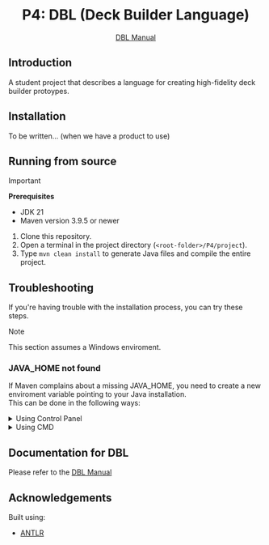 <h1 align="center">
    P4: DBL (Deck Builder Language) 
</h1>
<p align="center">
    <a href="/DBL_Manual.md">DBL Manual</a>
</p>

## Introduction

A student project that describes a language for creating high-fidelity deck builder protoypes.  

## Installation

To be written... (when we have a product to use)

## Running from source

> [!IMPORTANT]
> **Prerequisites**
> - JDK 21
> - Maven version 3.9.5 or newer

1. Clone this repository.
2. Open a terminal in the project directory (`<root-folder>/P4/project`).
3. Type `mvn clean install` to generate Java files and compile the entire project.

## Troubleshooting

If you're having trouble with the installation process, you can try these steps.
> [!NOTE]  
> This section assumes a Windows enviroment.

### JAVA_HOME not found

If Maven complains about a missing JAVA_HOME, you need to create a new enviroment variable pointing to your Java installation.  
This can be done in the following ways:

<details>
<summary>Using Control Panel</summary>

<details>
<summary>Quick shortcut to Control Panel</summary>

Press CTRL + R on your keyboard.  
Paste `explorer.exe shell:::{BB06C0E4-D293-4f75-8A90-CB05B6477EEE}` into the Run dialog and hit enter.  
Then, you can go directly to step 3.
</details>

1. Open Control Panel and find "System".
2. Right click "System" and click "Open" in the dialog.
3. Click on "Advanced system settings" in the top-left panel.
4. Click on "Enviroment variables" in the buttom-right.
5. Under "System variables", click the "New..." button.
6. Under "Variable name", write JAVA_HOME. The value of the variable is your Java installation directory, e.g. `C:\Program Files\Java\jdk-17`.

> **WARNING**  
> Do not include `/bin` in your JAVA_HOME. Things WILL break!
</details>

<details>
<summary>Using CMD</summary>

If you have some experience with terminals and commands this might be an easier way.  
> **Note**  
> When JAVA_PATH is mentioned, it means the path to your Java installation directory, e.g. `C:\Program Files\Java\jdk-17`.

1. Open a CMD terminal in Administrator mode
2. Paste the following into the terminal and hit enter (with quotes):

```cmd
setx /M JAVA_HOME "JAVA_PATH"
```

> **WARNING**  
> Do not include `/bin` in your JAVA_HOME. Things WILL break!
</details>

## Documentation for DBL
Please refer to the [DBL Manual](/DBL_Manual.md)

## Acknowledgements

Built using:

- [ANTLR](https://www.antlr.org/)
